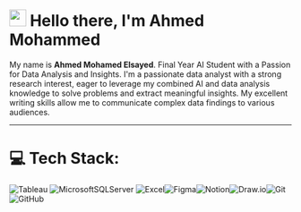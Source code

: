 # <img src="https://media.giphy.com/media/hvRJCLFzcasrR4ia7z/giphy.gif" width="30px"> Hello there, I'm Ahmed Mohammed
My name is **Ahmed Mohamed Elsayed**. Final Year AI Student with a Passion for Data Analysis and Insights.
I'm a passionate data analyst with a strong research interest, eager to leverage my combined AI and data analysis knowledge to solve problems and extract meaningful insights. My excellent writing skills allow me to communicate complex data findings to various audiences.

---

# 💻 Tech Stack:
![Tableau](https://www.svgrepo.com/show/354428/tableau-icon.svg?style=for-the-badge&logo=tableau&logoColor=white)
![MicrosoftSQLServer](https://www.svgrepo.com/show/303229/microsoft-sql-server-logo.svg?style=for-the-badge&logo=microsoft%20sql%20server&logoColor=white)
![Excel](https://www.logo.wine/a/logo/Microsoft_Excel/Microsoft_Excel-Logo.wine.svg?style=for-the-badge&logo=excel&logoColor=white)![Figma](https://img.shields.io/badge/figma-%23F24E1E.svg?style=for-the-badge&logo=figma&logoColor=white)![Notion](https://img.shields.io/badge/Notion-%23000000.svg?style=for-the-badge&logo=notion&logoColor=white)![Draw.io](https://upload.wikimedia.org/wikipedia/commons/thumb/3/3e/Diagrams.net_Logo.svg/768px-Diagrams.net_Logo.svg.png?style=for-the-badge&logo=draw.io&logoColor=white)![Git](https://git-scm.com/images/logos/downloads/Git-Icon-Black.svg?style=for-the-badge&logo=git&logoColor=orange)![GitHub](https://www.svgrepo.com/show/303615/github-icon-1-logo.svg?style=for-the-badge&logo=github&logoColor=orange)
